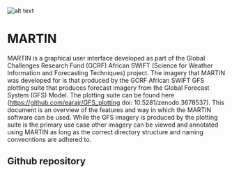![alt text](https://github.com/earajr/MARTIN/blob/master/resources/MARTINlogo_small.png?raw=true)

# MARTIN

MARTIN is a graphical user interface developed as part of the Global Challenges Research Fund (GCRF) African SWIFT (Science for Weather Information and Forecasting Techniques) project. The imagery that MARTIN was developed for is that produced by the GCRF African SWIFT GFS plotting suite that produces forecast imagery from the Global Forecast System (GFS) Model. The plotting suite can be found here (https://github.com/earajr/GFS_plotting doi: 10.5281/zenodo.3678537). This document is an overview of the features and way in which the MARTIN software can be used. While the GFS imagery is produced by the plotting suite is the primary use case other imagery can be viewed and annotated using MARTIN as long as the correct directory structure and naming convecntions are adhered to. 

## Github repository
